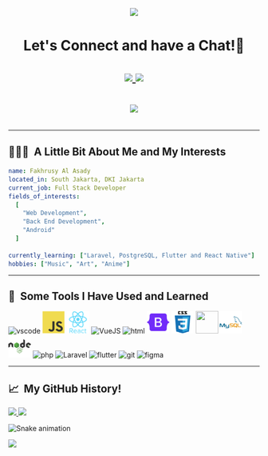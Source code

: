 <p align="center">
  <img src="https://capsule-render.vercel.app/api?type=waving&color=gradient&text=Nggih-Maseh!&height=100&section=header"/>
</p>

<h1 align="center">
  Let's Connect and have a Chat!💬
<p align="center">
<a href="https://www.linkedin.com/in/fakhrusy-al-asady/" target="_blank">
  <img height="50" src="https://img.icons8.com/doodle/344/linkedin-circled.png"/>
</a>
<a href="https://portome-fahru.vercel.app/" target="_blank">
  <img height="50" src="https://img.icons8.com/external-kiranshastry-lineal-color-kiranshastry/344/external-portfolio-banking-and-finance-kiranshastry-lineal-color-kiranshastry.png"/>
</a>
</p>
<p align="center">
  <img src= "https://c.tenor.com/gf5EDxzgiFsAAAAd/luffy.gif">
</p>

---

<h2> 👨🏻‍💻 &nbsp;A Little Bit About Me and My Interests</h2>

```yaml
name: Fakhrusy Al Asady
located_in: South Jakarta, DKI Jakarta
current_job: Full Stack Developer 
fields_of_interests:
  [
    "Web Development",
    "Back End Development",
    "Android"
  ]
  
currently_learning: ["Laravel, PostgreSQL, Flutter and React Native"]
hobbies: ["Music", "Art", "Anime"]
```
  
---  

<h2> 🚀 &nbsp;Some Tools I Have Used and Learned</h2>
<p align="left">
<img src="https://cdn.jsdelivr.net/gh/devicons/devicon/icons/vscode/vscode-original.svg" alt="vscode" width="45" height="45"/>
<img src="https://raw.githubusercontent.com/devicons/devicon/master/icons/javascript/javascript-original.svg" alt="javascript" width="45" height="45" />
<img src="https://raw.githubusercontent.com/devicons/devicon/master/icons/react/react-original-wordmark.svg" alt="react" width="45" height="45" />
<img src="https://cdn.jsdelivr.net/gh/devicons/devicon/icons/vuejs/vuejs-original-wordmark.svg" alt="VueJS" width="45" height="45"/>
<img src="https://cdn.jsdelivr.net/gh/devicons/devicon/icons/html5/html5-original.svg" alt="html" width="45" height="45"/>
<img src="https://raw.githubusercontent.com/devicons/devicon/master/icons/bootstrap/bootstrap-plain.svg" alt="bootstrap" width="45" height="45" />
<img src="https://raw.githubusercontent.com/devicons/devicon/master/icons/css3/css3-original-wordmark.svg" alt="css3" width="45" height="45" />
<img src="https://img.icons8.com/color/344/postgreesql.png" width="45" height="45" />
<img src="https://raw.githubusercontent.com/devicons/devicon/master/icons/mysql/mysql-original-wordmark.svg" alt="mysql" width="45" height="45" />
<img src="https://raw.githubusercontent.com/devicons/devicon/master/icons/nodejs/nodejs-original-wordmark.svg" alt="nodejs" width="45" height="45" />
<img src="https://cdn.jsdelivr.net/gh/devicons/devicon/icons/php/php-original.svg" alt="php" width="45" height="45"/>
<img src="https://cdn.jsdelivr.net/gh/devicons/devicon/icons/laravel/laravel-plain-wordmark.svg" alt="Laravel" width="45" height="45"/>
<img src="https://cdn.jsdelivr.net/gh/devicons/devicon/icons/flutter/flutter-original.svg" alt="flutter" width="45" height="45"/>
<img src="https://cdn.jsdelivr.net/gh/devicons/devicon/icons/git/git-original.svg" alt="git" width="45" height="45"/>
<img src="https://cdn.jsdelivr.net/gh/devicons/devicon/icons/figma/figma-original.svg" alt="figma" width="45" height="45"/>   
</p>

---

<h2> 📈 &nbsp;My GitHub History!</h2>
<a href="https://github.com/thepiyushmalhotra">
  <img height="180em" src="https://github-readme-stats.vercel.app/api?username=fahru4&theme=noctis_minimus&show_icons=true" />
  <img height="180em" src="https://github-readme-stats.vercel.app/api/top-langs/?username=fahru4&theme=noctis_minimus&layout=compact" />
</a>

![Snake animation](https://github.com/thepiyushmalhotra/thepiyushmalhotra/blob/output/github-contribution-grid-snake.svg)
  
<p align="left">
  <img src="https://capsule-render.vercel.app/api?type=waving&color=gradient&height=100&section=footer"/>
</p>

